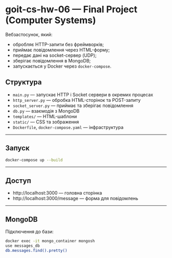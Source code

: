 # goit-cs-hw-06 — Final Project (Computer Systems)

Вебзастосунок, який:

- обробляє HTTP-запити без фреймворків;
- приймає повідомлення через HTML-форму;
- передає дані на socket-сервер (UDP);
- зберігає повідомлення в MongoDB;
- запускається у Docker через `docker-compose`.

## Структура

- `main.py` — запускає HTTP і Socket сервери в окремих процесах
- `http_server.py` — обробка HTML-сторінок та POST-запиту
- `socket_server.py` — приймає та зберігає повідомлення
- `db.py` — взаємодія з MongoDB
- `templates/` — HTML-шаблони
- `static/` — CSS та зображення
- `Dockerfile`, `docker-compose.yaml` — інфраструктура

---

## Запуск

```bash
docker-compose up --build
```

---

## Доступ

- http://localhost:3000 — головна сторінка
- http://localhost:3000/message — форма для повідомлень

---

## MongoDB

Підключення до бази:

```bash
docker exec -it mongo_container mongosh
use messages_db
db.messages.find().pretty()
```
